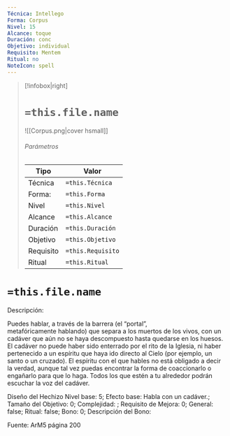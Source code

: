 ```yaml
---
Técnica: Intellego
Forma: Corpus
Nivel: 15
Alcance: toque 
Duración: conc  
Objetivo: individual
Requisito: Mentem
Ritual: no
NoteIcon: spell
---
```


> [!infobox|right]
> # `=this.file.name`
> ![[Corpus.png|cover hsmall]]
> ###### Parámetros
> Tipo |  Valor |
> ---|---|
> Técnica  | `=this.Técnica`  |
> Forma: | `=this.Forma`  |
> Nivel | `=this.Nivel`  |
> Alcance | `=this.Alcance` |
> Duración | `=this.Duración` |
> Objetivo | `=this.Objetivo` |
> Requisito | `=this.Requisito` |
> Ritual | `=this.Ritual` |

# `=this.file.name`
Descripción: <p>Puedes hablar, a través de la barrera (el “portal”, metafóricamente hablando) que separa a los muertos de los vivos, con un cadáver que aún no se haya descompuesto hasta quedarse en los huesos. El cadáver no puede haber sido enterrado por el rito de la Iglesia, ni haber pertenecido a un espíritu que haya ido directo al Cielo (por ejemplo, un santo o un cruzado). El espíritu con el que hables no está obligado a decir la verdad, aunque tal vez puedas encontrar la forma de coaccionarlo o engañarlo para que lo haga. Todos los que estén a tu alrededor podrán escuchar la voz del cadáver.</p>

Diseño del Hechizo
Nivel base: 5; Efecto base: Habla con un cadáver.;  Tamaño del Objetivo: 0; Complejidad: ; Requisito de Mejora: 0; General: false; Ritual: false; Bono: 0; Descripción del Bono: 

Fuente: ArM5 página 200
